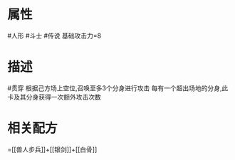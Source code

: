 # 属性
#人形 
#斗士 
#传说 
基础攻击力=8
# 描述
#贯穿 
根据己方场上空位,召唤至多3个分身进行攻击
每有一个超出场地的分身,此卡及其分身获得一次额外攻击次数
# 相关配方
=[[兽人步兵]]+[[银剑]]+[[白骨]]